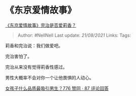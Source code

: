 # 《东京爱情故事》
[《东京爱情故事》完治是否爱莉香？](https://www.zhihu.com/question/57097127/answer/1814824756)

> Author: #NellNell 
> Last update: *21/08/2021* 
> Links:
> Tags: 

莉香和完治说：我们做爱吧。

完治害怕了。

完治从来没有觉得莉香性感过。

男性大概率不会对你一个让他畏惧的人动心。

[女孩子什么品质最吸引男生？776 赞同 · 87 评论回答](https://www.zhihu.com/question/313462176/answer/1750706419)